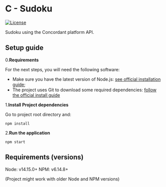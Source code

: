 # C - Sudoku

[![License](https://img.shields.io/badge/license-MIT-green)](https://opensource.org/licenses/MIT)

Sudoku using the Concordant platform API.

## Setup guide

0.**Requirements**

For the next steps, you will need the following software:

- Make sure you have the latest version of Node.js: [see official installation guide](https://nodejs.org/en/download/);
- The project uses Git to download some required dependencies: [follow the official install guide](https://git-scm.com/book/en/v2/Getting-Started-Installing-Git)

1.**Install Project dependencies**

Go to project root directory and:

```shell
npm install
```

2.**Run the application**

```shell
npm start
```

## Requirements (versions)

Node: v14.15.0+
NPM: v6.14.8+

(Project might work with older Node and NPM versions)
